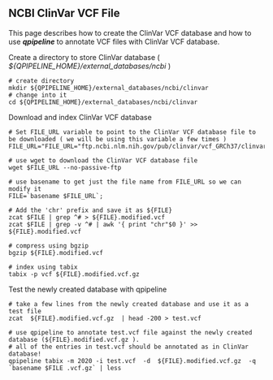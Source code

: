 ## NCBI ClinVar VCF File

This page describes how to create the ClinVar VCF database and how to use **_qpipeline_** to annotate VCF files with ClinVar VCF database.

Create a directory to store ClinVar database ( *${QPIPELINE_HOME}/external_databases/ncbi* )
```
# create directory
mkdir ${QPIPELINE_HOME}/external_databases/ncbi/clinvar 
# change into it
cd ${QPIPELINE_HOME}/external_databases/ncbi/clinvar 
```

Download and index ClinVar VCF database 
```
# Set FILE_URL variable to point to the ClinVar VCF database file to be downloaded ( we will be using this variable a few times )
FILE_URL="FILE_URL="ftp.ncbi.nlm.nih.gov/pub/clinvar/vcf_GRCh37/clinvar.vcf.gz""

# use wget to download the ClinVar VCF database file
wget $FILE_URL --no-passive-ftp

# use basename to get just the file name from FILE_URL so we can modify it 
FILE=`basename $FILE_URL`;

# Add the 'chr' prefix and save it as ${FILE} 
zcat $FILE | grep ^# > ${FILE}.modified.vcf 
zcat $FILE | grep -v ^# | awk '{ print "chr"$0 }' >>  ${FILE}.modified.vcf 

# compress using bgzip 
bgzip ${FILE}.modified.vcf 

# index using tabix
tabix -p vcf ${FILE}.modified.vcf.gz 
```
Test the newly created database with qpipeline 
```
# take a few lines from the newly created database and use it as a test file
zcat  ${FILE}.modified.vcf.gz  | head -200 > test.vcf 

# use qpipeline to annotate test.vcf file against the newly created database (${FILE}.modified.vcf.gz ).  
# all of the entries in test.vcf should be annotated as in ClinVar database!
qpipeline tabix -m 2020 -i test.vcf  -d  ${FILE}.modified.vcf.gz  -q `basename $FILE .vcf.gz` | less 

```

